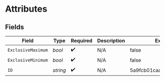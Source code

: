 # Attributes


## Fields

| Field                    | Type                     | Required                 | Description              | Example                  |
| ------------------------ | ------------------------ | ------------------------ | ------------------------ | ------------------------ |
| `ExclusiveMaximum`       | *bool*                   | :heavy_check_mark:       | N/A                      | false                    |
| `ExclusiveMinimum`       | *bool*                   | :heavy_check_mark:       | N/A                      | false                    |
| `ID`                     | *string*                 | :heavy_check_mark:       | N/A                      | 5a9fcb01caacc310dc6bab51 |